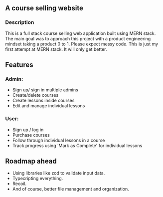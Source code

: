 ## A course selling website

### Description

This is a full stack course selling web application built using MERN stack. The main goal was to approach this project with a product engineering mindset taking a product 0 to 1. Please expect messy code. This is just my first attempt at MERN stack. It will only get better.

## Features

### Admin:

- Sign up/ sign in multiple admins
- Create/delete courses
- Create lessons inside courses
- Edit and manage individual lessons

### User:

- Sign up / log in
- Purchase courses
- Follow through individual lessons in a course
- Track progress using 'Mark as Complete' for individual lessons

## Roadmap ahead

- Using libraries like zod to validate input data.
- Typecripting everything.
- Recoil.
- And of course, better file management and organization.
